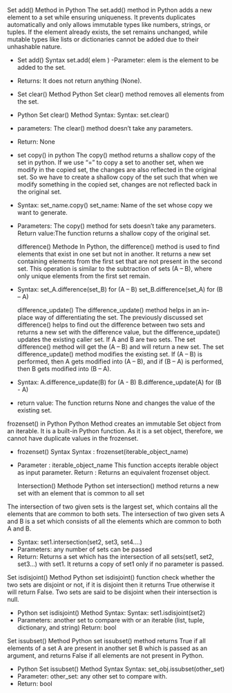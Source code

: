 Set add() Method in Python
The set.add() method in Python adds a new element to a set while ensuring uniqueness. It prevents duplicates automatically and only allows immutable types like numbers, strings, or tuples. If the element already exists, the set remains unchanged, while mutable types like lists or dictionaries cannot be added due to their unhashable nature.

- Set add() Syntax
  set.add( elem )
  -Parameter:
  elem is the element to be added to the set.
- Returns:
  It does not return anything (None).

- Set clear() Method
  Python Set clear() method removes all elements from the set.
- Python Set clear() Method Syntax:
  Syntax: set.clear()
- parameters:
  The clear() method doesn’t take any parameters.
- Return: None

- set copy() in python
  The copy() method returns a shallow copy of the set in python. If we use “=” to copy a set to another set, when we modify in the copied set, the changes are also reflected in the original set. So we have to create a shallow copy of the set such that when we modify something in the copied set, changes are not reflected back in the original set.
- Syntax:
  set_name.copy()
  set_name: Name of the set whose copy we want to generate.
- Parameters:
  The copy() method for sets doesn’t take any parameters. Return value:The function returns a shallow copy of the original set.

  difference() Methode
  In Python, the difference() method is used to find elements that exist in one set but not in another. It returns a new set containing elements from the first set that are not present in the second set. This operation is similar to the subtraction of sets (A – B), where only unique elements from the first set remain.

- Syntax:
  set_A.difference(set_B) for (A – B)
  set_B.difference(set_A) for (B – A)

  difference_update()
  The difference_update() method helps in an in-place way of differentiating the set. The previously discussed set difference() helps to find out the difference between two sets and returns a new set with the difference value, but the difference_update() updates the existing caller set.
  If A and B are two sets. The set difference() method will get the (A – B) and will return a new set. The set difference_update() method modifies the existing set. If (A – B) is performed, then A gets modified into (A – B), and if (B – A) is performed, then B gets modified into (B – A).

- Syntax:
  A.difference_update(B) for (A - B)
  B.difference_update(A) for (B - A)
- return value:
  The function returns None and changes the value of the existing set.

frozenset() in Python
Python Method creates an immutable Set object from an iterable. It is a built-in Python function. As it is a set object, therefore, we cannot have duplicate values in the frozenset.

- frozenset() Syntax
  Syntax : frozenset(iterable_object_name)
- Parameter : iterable_object_name
  This function accepts iterable object as input parameter.
  Return : Returns an equivalent frozenset object.

  Intersection() Methode
  Python set intersection() method returns a new set with an element that is common to all set

The intersection of two given sets is the largest set, which contains all the elements that are common to both sets. The intersection of two given sets A and B is a set which consists of all the elements which are common to both A and B.

- Syntax:
  set1.intersection(set2, set3, set4….)
- Parameters:
  any number of sets can be passed
- Return:
  Returns a set which has the intersection of all sets(set1, set2, set3…) with set1. It returns a copy of set1 only if no parameter is passed.

Set isdisjoint() Method
Python set isdisjoint() function check whether the two sets are disjoint or not, if it is disjoint then it returns True otherwise it will return False. Two sets are said to be disjoint when their intersection is null.

- Python set isdisjoint() Method Syntax:
  Syntax: set1.isdisjoint(set2)
- Parameters:
  another set to compare with or an iterable (list, tuple, dictionary, and string)
  Return: bool

Set issubset() Method
Python set issubset() method returns True if all elements of a set A are present in another set B which is passed as an argument, and returns False if all elements are not present in Python.

- Python Set issubset() Method Syntax
  Syntax: set_obj.issubset(other_set)
- Parameter:
  other_set: any other set to compare with.
- Return: bool
